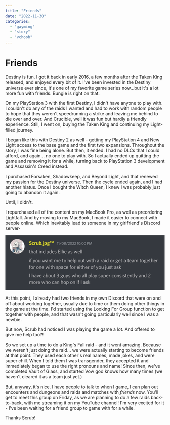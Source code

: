 ```yaml
---
title: "Friends"
date: "2022-11-30"
categories: 
  - "gayming"
  - "story"
  - "vchoob"
---
```


# Friends

Destiny is fun. I got it back in early 2016, a few months after the Taken King released, and enjoyed every bit of it. I've been invested in the Destiny universe ever since, it's one of my favorite game series now...but it's a lot more fun with friends. Bungie is right on that.

On my PlayStation 3 with the first Destiny, I didn't have anyone to play with. I couldn't do any of the raids I wanted and had to work with random people to hope that they weren't speedrunning a strike and leaving me behind to die over and over. And Crucible, well it was fun but hardly a friendly experience. Still, I went on, buying the Taken King and continuing my Light-filled journey.

I began like this with Destiny 2 as well - getting my PlayStation 4 and New Light access to the base game and the first two expansions. Throughout the story, I was fine being alone. But then, it ended. I had no DLCs that I could afford, and again... no one to play with. So I actually ended up quitting the game and removing it for a while, turning back to PlayStation 3 development and Assassin's Creed instead.

I purchased Forsaken, Shadowkeep, and Beyond Light, and that renewed my passion for the Destiny universe. Then the cycle ended again, and I had another hiatus. Once I bought the Witch Queen, I knew I was probably just going to abandon it again.

Until, I didn't.

I repurchased all of the content on my MacBook Pro, as well as preordering Lightfall. And by moving to my MacBook, I made it easier to connect with people online. Which inevitably lead to someone in my girlfriend's Discord server-

![](../../../images/2022/11/11-30-scrub.png)

At this point, I already had two friends in my own Discord that were on and off about working together, usually due to time or them doing other things in the game at the time. I'd started using the Looking For Group function to get together with people, and that wasn't going particularly well since I was a newbie.

But now, Scrub had noticed I was playing the game a lot. And offered to give me help too?!

So we set up a time to do a King's Fall raid - and it went amazing. Because we weren't just doing the raid... we were actually starting to become friends at that point. They used each other's real names, made jokes, and were super chill. When I told them I was transgender, they accepted it and immediately began to use the right pronouns and name! Since then, we've completed Vault of Glass, and started Vow god knows how many times (we haven't cleared it as a team just yet.)

But, anyway, it's nice. I have people to talk to when I game, I can plan out encounters and dungeons and raids and matches with _friends_ now. You'll get to meet this group on Friday, as we are planning to do a few raids back-to-back, with me streaming it on my YouTube channel! I'm very excited for it - I've been waiting for a friend group to game with for a while.

Thanks Scrub!
